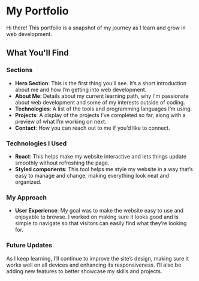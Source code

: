 # My Portfolio

Hi there! This portfolio is a snapshot of my journey as I learn and grow in web development.

## What You'll Find

### Sections

- **Hero Section**: This is the first thing you'll see. It’s a short introduction about me and how I’m getting into web development.
- **About Me**: Details about my current learning path, why I'm passionate about web development and some of my interests outside of coding.
- **Technologies**: A list of the tools and programming languages I’m using.
- **Projects**: A display of the projects I’ve completed so far, along with a preview of what I’m working on next.
- **Contact**: How you can reach out to me if you’d like to connect.

### Technologies I Used

- **React**: This helps make my website interactive and lets things update smoothly without refreshing the page.
- **Styled components**: This tool helps me style my website in a way that’s easy to manage and change, making everything look neat and organized.

### My Approach

- **User Experience**: My goal was to make the website easy to use and enjoyable to browse. I worked on making sure it looks good and is simple to navigate so that visitors can easily find what they’re looking for.

### Future Updates

As I keep learning, I’ll continue to improve the site’s design, making sure it works well on all devices and enhancing its responsiveness. I’ll also be adding new features to better showcase my skills and projects.
